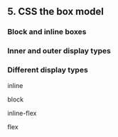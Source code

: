## 5. CSS the box model

### Block and inline boxes

### Inner and outer display types

### Different display types

inline

block

inline-flex

flex





